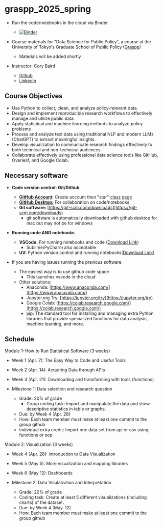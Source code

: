 # graspp_2025_spring

- Run the code/notebooks in the cloud via Binder
  - [![Binder](https://mybinder.org/badge_logo.svg)](https://mybinder.org/v2/gh/Data-Science-Public-Policy/graspp_2025_spring/HEAD)

- Course materials for "Data Science for Public Policy", a course at the University of Tokyo's Graduate School of Public Policy ([Graspp](https://www.pp.u-tokyo.ac.jp/en/))
  - Materials will be added shortly 
- Instructor: Cory Baird
  - [Github](http://github.com/corybaird)
  - [Linkedin](https://www.linkedin.com/in/cory-baird-mn/)

## Course Objectives

- Use Python to collect, clean, and analyze policy-relevant data.
- Design and implement reproducible research workflows to effectively manage and utilize public data.
- Apply statistical and machine learning methods to analyze policy problems 
- Process and analyze text data using traditional NLP and modern LLMs (ChatGPT) to extract meaningful insights.
- Develop visualization to communicate research findings effectively to both technical and non-technical audiences.
- Collaborate effectively using professional data science tools like GitHub, Overleaf, and Google Colab.

## Necessary software

* **Code version control: Git/Github**
    * [**GitHub Account**](https://github.com/): Create account then "star" [class page](https://github.com/Data-Science-Public-Policy/graspp_2025_spring)
    * [**GitHub Desktop:**](https://desktop.github.com/) For collaboration on code/notebooks
    * **Git software:** [https://git-scm.com/downloads](https://git-scm.com/downloads)
        * git software is automatically downloaded with github desktop for mac but may not be for windows

* **Running code AND notebooks**
    * **VSCode:** For running notebooks and code ([Download Link](https://code.visualstudio.com/download))
        * Sublime/PyCharm also acceptable
    * **UV:** Python version control and running notebooks([Download Link](https://docs.astral.sh/uv/getting-started/installation/))

* If you are having issues running the previous software
  * The easiest way is to use github code space
    * This launches vscode in the cloud
  * Other solutions:
      * Anaconda: [https://www.anaconda.com/](https://www.anaconda.com/)
      * Jupyter.org Try: [https://jupyter.org/try](https://jupyter.org/try)
      * Google Colab: [https://colab.research.google.com/](https://colab.research.google.com/)
      * pip: The standard tool for installing and managing extra Python libraries that provide specialized functions for data analysis, machine learning, and more.

## Schedule

Module 1: How to Run Statistical Software (3 weeks)
- Week 1 (Apr. 7): The Easy Way to Code and Useful Tools
- Week 2 (Apr. 14): Acquiring Data through APIs
- Week 3 (Apr. 21): Downloading and transforming with tools (functions)

- Milestone 1: Data selection and research question
  - Grade: 20% of grade
    - Group coding task: Import and manipulate the data and show descriptive statistics in table or graphs.
  - Due: by Week 4 (Apr. 28)
  - How: Each team member must make at least one commit to the group github
  - Individual extra credit: Import one data set from api or csv using functions or oop

Module 2: Visualization (3 weeks)
- Week 4 (Apr. 28): Introduction to Data Visualization 
- Week 5 (May 5): More visualization and mapping libraries
- Week 6 (May 12): Dashboards

- Milestone 2: Data Visulaization and Interpretation
  - Grade: 20% of grade
  - Coding task: Create at least 5 different visualizations (including charts) of the dataset.
  - Due: by Week 4 (May. 12)
  - How: Each team member must make at least one commit to the group github



